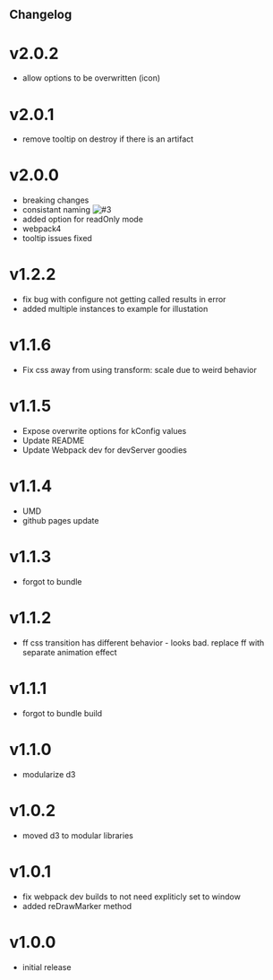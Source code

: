 ## Changelog

# v2.0.2
- allow options to be overwritten (icon)

# v2.0.1
- remove tooltip on destroy if there is an artifact

# v2.0.0
- breaking changes
- consistant naming ![#3](https://github.com/Skycatch/model-trainer-image-marker/issues/3)
- added option for readOnly mode
- webpack4
- tooltip issues fixed

# v1.2.2
- fix bug with configure not getting called results in error
- added multiple instances to example for illustation

# v1.1.6
- Fix css away from using transform: scale due to weird behavior

# v1.1.5
- Expose overwrite options for kConfig values
- Update README
- Update Webpack dev for devServer goodies

# v1.1.4
- UMD
- github pages update

# v1.1.3
- forgot to bundle

# v1.1.2
- ff css transition has different behavior - looks bad.  replace ff with separate animation effect

# v1.1.1
- forgot to bundle build

# v1.1.0
- modularize d3

# v1.0.2
- moved d3 to modular libraries

# v1.0.1
- fix webpack dev builds to not need expliticly set to window
- added reDrawMarker method

# v1.0.0
- initial release

